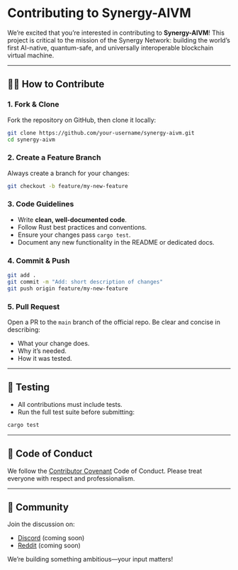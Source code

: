 # Contributing to Synergy-AIVM

We’re excited that you’re interested in contributing to **Synergy-AIVM**! This project is critical to the mission of the Synergy Network: building the world’s first AI-native, quantum-safe, and universally interoperable blockchain virtual machine.

---

## 🧑‍💻 How to Contribute

### 1. Fork & Clone
Fork the repository on GitHub, then clone it locally:
```bash
git clone https://github.com/your-username/synergy-aivm.git
cd synergy-aivm
```

### 2. Create a Feature Branch
Always create a branch for your changes:
```bash
git checkout -b feature/my-new-feature
```

### 3. Code Guidelines
- Write **clean, well-documented code**.
- Follow Rust best practices and conventions.
- Ensure your changes pass `cargo test`.
- Document any new functionality in the README or dedicated docs.

### 4. Commit & Push
```bash
git add .
git commit -m "Add: short description of changes"
git push origin feature/my-new-feature
```

### 5. Pull Request
Open a PR to the `main` branch of the official repo. Be clear and concise in describing:
- What your change does.
- Why it’s needed.
- How it was tested.

---

## 🧪 Testing

- All contributions must include tests.
- Run the full test suite before submitting:
```bash
cargo test
```

---

## 📜 Code of Conduct
We follow the [Contributor Covenant](https://www.contributor-covenant.org/) Code of Conduct. Please treat everyone with respect and professionalism.

---

## 🤝 Community
Join the discussion on:
- [Discord](#) (coming soon)
- [Reddit](#) (coming soon)

We’re building something ambitious—your input matters!
